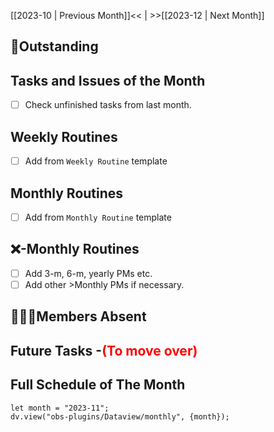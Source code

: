 [[2023-10 | Previous Month]]<< | >>[[2023-12 | Next Month]]
## 📌Outstanding
## Tasks and Issues of the Month
- [ ] Check unfinished tasks from last month.

## Weekly Routines
- [ ] Add from `Weekly Routine` template

## Monthly Routines
- [ ] Add from `Monthly Routine` template

## ❌-Monthly Routines
- [ ] Add 3-m, 6-m, yearly PMs etc.
- [ ] Add other >Monthly PMs if necessary.

## 👨‍👦‍👦Members Absent
## Future Tasks -<span style='color: red'>(To move over)</span>

## Full Schedule of The Month
 ```dataviewjs
let month = "2023-11";
dv.view("obs-plugins/Dataview/monthly", {month});
```